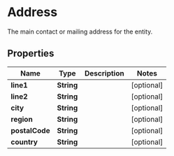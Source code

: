 

# Address

The main contact or mailing address for the entity.
## Properties

Name | Type | Description | Notes
------------ | ------------- | ------------- | -------------
**line1** | **String** |  |  [optional]
**line2** | **String** |  |  [optional]
**city** | **String** |  |  [optional]
**region** | **String** |  |  [optional]
**postalCode** | **String** |  |  [optional]
**country** | **String** |  |  [optional]



